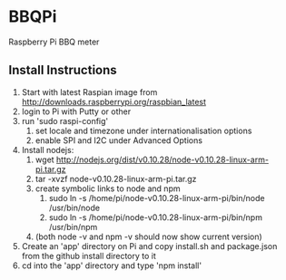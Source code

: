 BBQPi
=====

Raspberry Pi BBQ meter


Install Instructions
--------------------

1. Start with latest Raspian image from http://downloads.raspberrypi.org/raspbian_latest
2. login to Pi with Putty or other 
3. run 'sudo raspi-config' 
	1. set locale and timezone under internationalisation options
	2. enable SPI and I2C under Advanced Options
4. Install nodejs:
	1.	wget http://nodejs.org/dist/v0.10.28/node-v0.10.28-linux-arm-pi.tar.gz
	2.	tar -xvzf node-v0.10.28-linux-arm-pi.tar.gz
	3.  create symbolic links to node and npm
		1.	sudo ln -s /home/pi/node-v0.10.28-linux-arm-pi/bin/node /usr/bin/node
		2.	sudo ln -s /home/pi/node-v0.10.28-linux-arm-pi/bin/npm /usr/bin/npm
	4. (both node -v and npm -v should now show current version)
5. Create an 'app' directory on Pi and copy install.sh and package.json from the github install directory to it
6. cd into the 'app' directory and type 'npm install'

